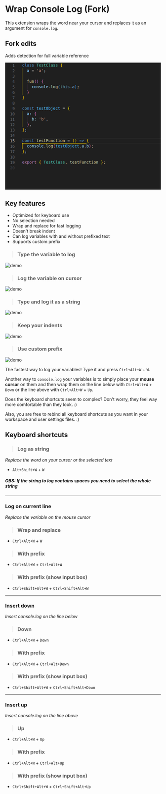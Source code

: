 # Wrap Console Log (Fork)

This extension wraps the word near your cursor and replaces it as an argument for `console.log`.

## Fork edits

Adds detection for full variable reference

![demo](images/wrap-console-log-fix.gif)


## Key features

* Optimized for keyboard use
* No selection needed
* Wrap and replace for fast logging
* Doesn't break indent
* Can log variables with and without prefixed text
* Supports custom prefix

> ### Type the variable to log

![demo](images/screenshot_inline_replace.gif)


> ### Log the variable on cursor

![demo](images/screenshot_log_cursor.gif)


> ### Type and log it as a string


![demo](images/screenshot_inline_string.gif)


> ### Keep your indents

![demo](images/screenshot_indent.gif)


> ### Use custom prefix

![demo](images/screenshot_custom_prefix.gif)


The fastest way to log your variables! Type it and press `Ctrl+Alt+W` + `W`.

Another way to `console.log` your variables is to simply place your **mouse cursor** on them and then wrap them on the line below with `Ctrl+Alt+W` + `Down` or the line above with `Ctrl+Alt+W` + `Up`.

Does the keyboard shortcuts seem to complex? Don't worry, they feel way more comfortable than they look. :)

Also, you are free to rebind all keyboard shortcuts as you want in your workspace and user settings files. :)


## Keyboard shortcuts

> ### Log as string
*Replace the word on your cursor or the selected text*

*  `Alt+Shift+W` + `W`

##### OBS: If the string to log contains spaces you need to select the whole string

---

### Log on current line
*Replace the variable on the mouse cursor*
> ### Wrap and replace

*  `Ctrl+Alt+W` + `W`

> ### With prefix

*  `Ctrl+Alt+W` + `Ctrl+Alt+W`


> ### With prefix (show input box)

*  `Ctrl+Shift+Alt+W` + `Ctrl+Shift+Alt+W`

---

### Insert **down**
*Insert console.log on the line below*

> ### Down

*  `Ctrl+Alt+W` + `Down`

> ### With prefix

*  `Ctrl+Alt+W` + `Ctrl+Alt+Down`


> ### With prefix (show input box)

*  `Ctrl+Shift+Alt+W` + `Ctrl+Shift+Alt+Down`

---

### Insert **up**
*Insert console.log on the line above*

> ### Up

*  `Ctrl+Alt+W` + `Up`

> ### With prefix

*  `Ctrl+Alt+W` + `Ctrl+Alt+Up`


> ### With prefix (show input box)

*  `Ctrl+Shift+Alt+W` + `Ctrl+Shift+Alt+Up`

